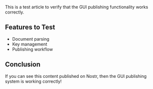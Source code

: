 This is a test article to verify that the GUI publishing functionality works correctly.

## Features to Test

- Document parsing
- Key management
- Publishing workflow

## Conclusion

If you can see this content published on Nostr, then the GUI publishing system is working correctly!